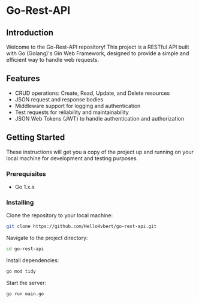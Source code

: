 # Go-Rest-API

## Introduction
Welcome to the Go-Rest-API repository! This project is a RESTful API built with Go (Golang)'s Gin Web Framework, designed to provide a simple and efficient way to handle web requests.

## Features
- CRUD operations: Create, Read, Update, and Delete resources
- JSON request and response bodies
- Middleware support for logging and authentication
- Test requests for reliability and maintainability
- JSON Web Tokens (JWT) to handle authentication and authorization


## Getting Started
These instructions will get you a copy of the project up and running on your local machine for development and testing purposes.

### Prerequisites
- Go 1.x.x

### Installing
Clone the repository to your local machine:
```bash
git clone https://github.com/HelloHvbert/go-rest-api.git
```
Navigate to the project directory:
```bash
cd go-rest-api
```
Install dependencies:
```bash
go mod tidy
```
Start the server:
```bash
go run main.go
```

